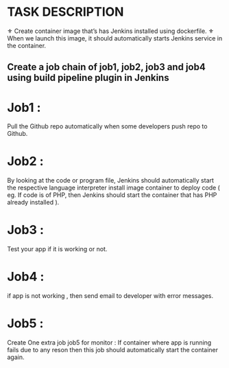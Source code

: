 # TASK DESCRIPTION

⚜ Create container image that’s has Jenkins installed using dockerfile.
⚜ When we launch this image, it should automatically starts Jenkins service in the container.
## Create a job chain of job1, job2, job3 and job4 using build pipeline plugin in Jenkins 
# Job1 :
Pull the Github repo automatically when some developers push repo to Github. 
# Job2 :
By looking at the code or program file, Jenkins should automatically start the respective language interpreter install image container to deploy code ( eg. If code is of PHP, then Jenkins should start the container that has PHP already installed ).
# Job3 :
Test your app if it is working or not. 
# Job4 :
if app is not working , then send email to developer with error messages.
# Job5 :
Create One extra job job5 for monitor : If container where app is running fails due to any reson then this job should automatically start the container again.
